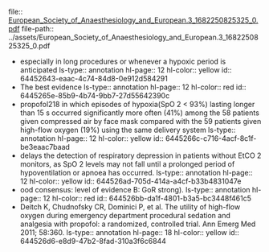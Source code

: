 file:: [European_Society_of_Anaesthesiology_and_European.3_1682250825325_0.pdf](../assets/European_Society_of_Anaesthesiology_and_European.3_1682250825325_0.pdf)
file-path:: ../assets/European_Society_of_Anaesthesiology_and_European.3_1682250825325_0.pdf

- especially in long procedures or whenever a hypoxic period is anticipated 
  ls-type:: annotation
  hl-page:: 12
  hl-color:: yellow
  id:: 64452643-eaac-4c74-84d8-0e912d584291
- The best evidence 
  ls-type:: annotation
  hl-page:: 12
  hl-color:: red
  id:: 6445265e-85b9-4b74-9bb7-27d55642390c
- propofol218 in which episodes of hypoxia(SpO 2 < 93%) lasting longer than 15 s occurred significantly more often (41%) among the 58 patients given compressed air by face mask compared with the 59 patients given high-flow oxygen (19%) using the same delivery system
  ls-type:: annotation
  hl-page:: 12
  hl-color:: yellow
  id:: 6445266c-c716-4acf-8c1f-be3eaac7baad
- delays the detection of respiratory depression in patients without EtCO 2 monitors, as SpO 2 levels may not fall until a prolonged period of hypoventilation or apnoea has occurred.
  ls-type:: annotation
  hl-page:: 12
  hl-color:: yellow
  id:: 644526ad-705d-414a-a4cf-b33b4831047e
- ood consensus: level of evidence B: GoR strong).
  ls-type:: annotation
  hl-page:: 12
  hl-color:: red
  id:: 644526bb-da1f-4801-b3a5-bc3448f461c5
- Deitch K, Chudnofsky CR, Dominici P, et al. The utility of high-flow oxygen during emergency department procedural sedation and analgesia with propofol: a randomized, controlled trial. Ann Emerg Med 2011; 58:360.
  ls-type:: annotation
  hl-page:: 18
  hl-color:: yellow
  id:: 644526d6-e8d9-47b2-8fad-310a3f6c6844